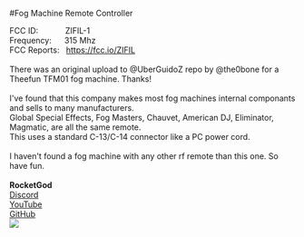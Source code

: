 #Fog Machine Remote Controller

FCC ID: &emsp; &emsp; &nbsp; ZIFIL-1<br>
Frequency: &ensp; &nbsp; 315 Mhz<br>
FCC Reports: &nbsp; <a href="https://fcc.io/ZIFIL">https://fcc.io/ZIFIL</a><br>
<br>
There was an original upload to @UberGuidoZ repo by @the0bone for a Theefun TFM01 fog machine. Thanks!<br>
<br>
I've found that this company makes most fog machines internal componants and sells to many manufacturers.<br>
Global Special Effects, Fog Masters, Chauvet, American DJ, Eliminator, Magmatic, are all the same remote.<br>
This uses a standard C-13/C-14 connector like a PC power cord.<br>
<br>
I haven't found a fog machine with any other rf remote than this one. So have fun.<br>
<br>
**RocketGod**
<br>
<a href="https://discord.gg/8k5ecSyXmG">Discord</a><br>
<a href="https://www.youtube.com/@lordRocketGod">YouTube</a><br>
<a href="https://github.com/RocketGod-git">GitHub</a><br>
<img src="https://avatars.githubusercontent.com/u/57732082?v=4"><br>
